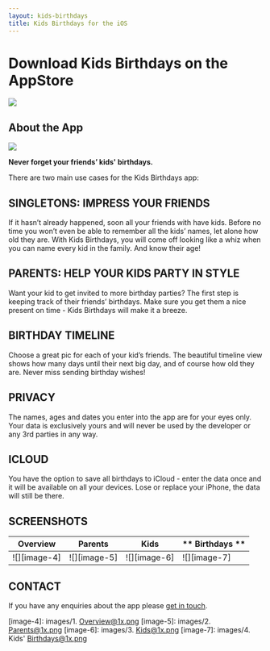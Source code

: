 ```yaml
---
layout: kids-birthdays
title: Kids Birthdays for the iOS
---
```

# Download Kids Birthdays on the AppStore
[![][image-1]][1] 

## About the App
![][image-3]

**Never forget your friends’ kids' birthdays.** 

There are two main use cases for the Kids Birthdays app:

## SINGLETONS: IMPRESS YOUR FRIENDS
If it hasn’t already happened, soon all your friends with have kids.  Before no time you won’t even be able to remember all the kids’ names, let alone how old they are.  With Kids Birthdays, you will come off looking like a whiz when you can name every kid in the family. And know their age!


## PARENTS: HELP YOUR KIDS PARTY IN STYLE 
Want your kid to get invited to more birthday parties?  The first step is keeping track of their friends’ birthdays.  Make sure you get them a nice present on time - Kids Birthdays will make it a breeze.

## BIRTHDAY TIMELINE
Choose a great pic for each of your kid’s friends.  The beautiful timeline view shows how many days until their next big day, and of course how old they are.  Never miss sending birthday wishes!

## PRIVACY
The names, ages and dates you enter into the app are for your eyes only.  Your data is exclusively yours and will never be used by the developer or any 3rd parties in any way. 

## ICLOUD
You have the option to save all birthdays to iCloud - enter the data once and it will be available on all your devices.  Lose or replace your iPhone, the data will still be there.


## SCREENSHOTS

| **Overview** | **Parents**  | **Kids** | ** Birthdays **
| --- | --- | --- | --- | 
| ![][image-4] | ![][image-5] | ![][image-6] | ![][image-7] | 


## CONTACT
If you have any enquiries about the app please [get in touch][4].

[1]:	https://itunes.apple.com/gb/app/kids-birthdays/id1530995989?mt=12
[4]:	mailto:support@seagullsystems.com

[image-1]:	images/Download_on_the_App_Store_Badge_US-UK_RGB_blk_092917.svg
[image-3]:	images/kids-birthdays-logo-256.png
[image-4]:	images/1. Overview@1x.png
[image-5]:	images/2. Parents@1x.png
[image-6]:	images/3. Kids@1x.png
[image-7]:	images/4. Kids' Birthdays@1x.png